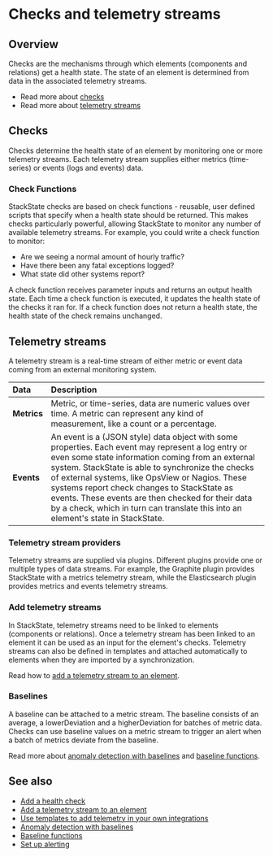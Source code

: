 # Checks and telemetry streams

## Overview

Checks are the mechanisms through which elements (components and relations) get a health state. The state of an element is determined from data in the associated telemetry streams.

- Read more about [checks](#checks)
- Read more about [telemetry streams](#telemetry-streams)

## Checks

Checks determine the health state of an element by monitoring one or more telemetry streams. Each telemetry stream supplies either metrics (time-series) or events (logs and events) data. 

### Check Functions

StackState checks are based on check functions - reusable, user defined scripts that specify when a health state should be returned. This makes checks particularly powerful, allowing StackState to monitor any number of available telemetry streams. For example, you could write a check function to monitor:

* Are we seeing a normal amount of hourly traffic?
* Have there been any fatal exceptions logged?
* What state did other systems report?

A check function receives parameter inputs and returns an output health state. Each time a check function is executed, it updates the health state of the checks it ran for. If a check function does not return a health state, the health state of the check remains unchanged.

## Telemetry streams

A telemetry stream is a real-time stream of either metric or event data coming from an external monitoring system.

| Data | Description | 
|:---|:---|
| **Metrics** | Metric, or time-series, data are numeric values over time. A metric can represent any kind of measurement, like a count or a percentage. |
| **Events** | An event is a \(JSON style\) data object with some properties. Each event may represent a log entry or even some state information coming from an external system. StackState is able to synchronize the checks of external systems, like OpsView or Nagios. These systems report check changes to StackState as events. These events are then checked for their data by a check, which in turn can translate this into an element's state in StackState. |

### Telemetry stream providers

Telemetry streams are supplied via plugins. Different plugins provide one or multiple types of data streams. For example, the Graphite plugin provides StackState with a metrics telemetry stream, while the Elasticsearch plugin provides metrics and events telemetry streams.

### Add telemetry streams

In StackState, telemetry streams need to be linked to elements (components or relations). Once a telemetry stream has been linked to an element it can be used as an input for the element's checks. Telemetry streams can also be defined in templates and attached automatically to elements when they are imported by a synchronization.

Read how to [add a telemetry stream to an element](/use/health-state-and-alerts/add-telemetry-to-element.md). 

### Baselines

A baseline can be attached to a metric stream. The baseline consists of an average, a lowerDeviation and a higherDeviation for batches of metric data. Checks can use baseline values on a metric stream to trigger an alert when a batch of metrics deviate from the baseline. 

Read more about [anomaly detection with baselines](/use/health-state-and-alerts/anomaly-detection-with-baselines.md) and [baseline functions](/configure/telemetry/baseline-functions.md).

## See also

- [Add a health check](/use/health-state-and-alerts/add-a-health-check.md)
- [Add a telemetry stream to an element](/use/health-state-and-alerts/add-telemetry-to-element.md)
- [Use templates to add telemetry in your own integrations](/configure/telemetry/telemetry_synchronized_topology.md)
- [Anomaly detection with baselines](/use/health-state-and-alerts/anomaly-detection-with-baselines.md)
- [Baseline functions](/configure/telemetry/baseline-functions.md)
- [Set up alerting](/use/health-state-and-alerts/set-up-alerting.md)

